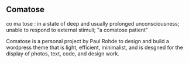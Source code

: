 
Comatose
--------
co ma tose : in a state of deep and usually prolonged unconsciousness; unable to respond to external stimuli; "a comatose patient"

Comatose is a personal project by Paul Rohde to design and build a wordpress theme that is light, efficient, minimalist, and is desgned for the display of photos, text, code, and design work.